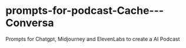 # prompts-for-podcast-Cache---Conversa
Prompts for Chatgpt, Midjourney and ElevenLabs to create a AI Podcast
